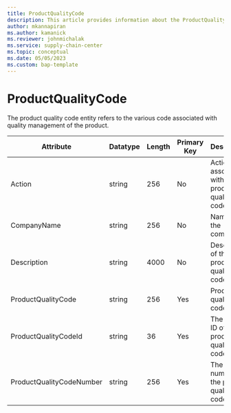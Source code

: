 ```yaml
---
title: ProductQualityCode
description: This article provides information about the ProductQualityCode entity.
author: mkannapiran
ms.author: kamanick
ms.reviewer: johnmichalak
ms.service: supply-chain-center
ms.topic: conceptual
ms.date: 05/05/2023
ms.custom: bap-template
---
```


# **ProductQualityCode**

The product quality code entity refers to the various code associated with quality management of the product. 


|	Attribute	|	Datatype	|	Length	|	Primary Key	|	Description	|
|---------------|--------|------|----------|-----------|
|	Action	|	string	|	256	|	No	|	Action associated with the product quality code	|
|	CompanyName	|	string	|	256	|	No	|	Name of the company	|
|	Description	|	string	|	4000	|	No	|	Description of the product quality code	|
|	ProductQualityCode	|	string	|	256	|	Yes	|	Product quality code	|
|	ProductQualityCodeId	|	string	|	36	|	Yes	|	The unique ID of the product quality code	|
|	ProductQualityCodeNumber	|	string	|	256	|	Yes	|	The unique number of the product quality code	|
